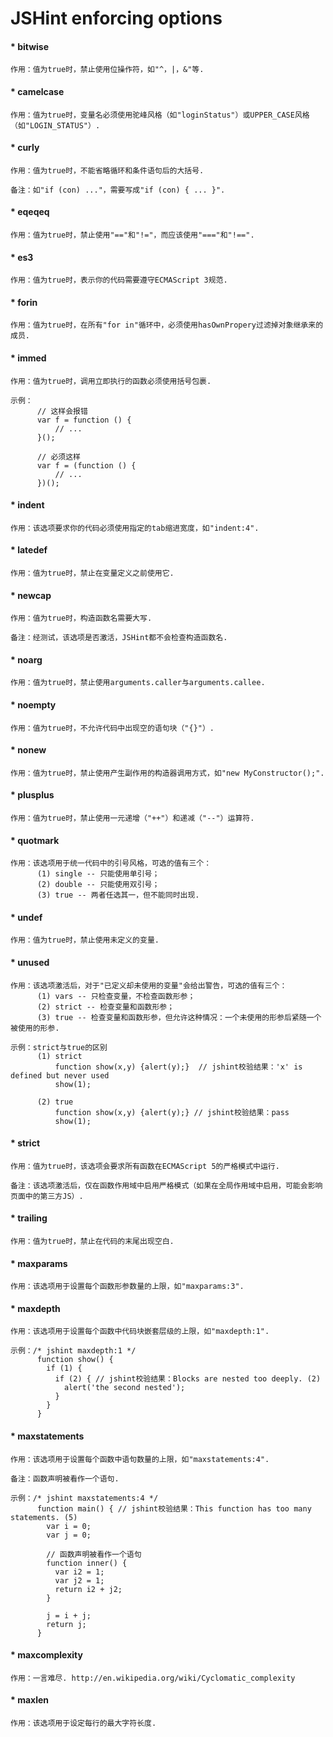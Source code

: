 JSHint enforcing options
=================
  
#### * bitwise
    
    作用：值为true时，禁止使用位操作符，如"^，|，&"等.
    
#### * camelcase
  
    作用：值为true时，变量名必须使用驼峰风格（如"loginStatus"）或UPPER_CASE风格（如"LOGIN_STATUS"）.
    
#### * curly
    
    作用：值为true时，不能省略循环和条件语句后的大括号.
    
    备注：如"if (con) ..."，需要写成"if (con) { ... }".
    
#### * eqeqeq
    
    作用：值为true时，禁止使用"=="和"!="，而应该使用"==="和"!==".
    
#### * es3
    
    作用：值为true时，表示你的代码需要遵守ECMAScript 3规范.
    
#### * forin
    
    作用：值为true时，在所有"for in"循环中，必须使用hasOwnPropery过滤掉对象继承来的成员.
    
#### * immed
    
    作用：值为true时，调用立即执行的函数必须使用括号包裹.

    示例：
          // 这样会报错
          var f = function () {
              // ...
          }();
          
          // 必须这样
          var f = (function () {
              // ...
          })();
    
#### * indent
    
    作用：该选项要求你的代码必须使用指定的tab缩进宽度，如"indent:4".
    
#### * latedef
    
    作用：值为true时，禁止在变量定义之前使用它.
    
#### * newcap
    
    作用：值为true时，构造函数名需要大写. 
    
    备注：经测试，该选项是否激活，JSHint都不会检查构造函数名.
    
#### * noarg
    
    作用：值为true时，禁止使用arguments.caller与arguments.callee.
    
#### * noempty
    
    作用：值为true时，不允许代码中出现空的语句块（"{}"）.
    
#### * nonew
    
    作用：值为true时，禁止使用产生副作用的构造器调用方式，如"new MyConstructor();".
    
#### * plusplus
    
    作用：值为true时，禁止使用一元递增（"++"）和递减（"--"）运算符.
    
#### * quotmark
    
    作用：该选项用于统一代码中的引号风格，可选的值有三个：
          (1) single -- 只能使用单引号；
          (2) double -- 只能使用双引号；
          (3) true -- 两者任选其一，但不能同时出现.
    
#### * undef
    
    作用：值为true时，禁止使用未定义的变量.
    
#### * unused
    
    作用：该选项激活后，对于"已定义却未使用的变量"会给出警告，可选的值有三个：
          (1) vars -- 只检查变量，不检查函数形参；
          (2) strict -- 检查变量和函数形参；
          (3) true -- 检查变量和函数形参，但允许这种情况：一个未使用的形参后紧随一个被使用的形参.
          
    示例：strict与true的区别
          (1) strict
              function show(x,y) {alert(y);}  // jshint校验结果：'x' is defined but never used
              show(1);
          
          (2) true
              function show(x,y) {alert(y);} // jshint校验结果：pass
              show(1); 
        
#### * strict
    
    作用：值为true时，该选项会要求所有函数在ECMAScript 5的严格模式中运行.
    
    备注：该选项激活后，仅在函数作用域中启用严格模式（如果在全局作用域中启用，可能会影响页面中的第三方JS）.

#### * trailing

    作用：值为true时，禁止在代码的末尾出现空白.
    
#### * maxparams

    作用：该选项用于设置每个函数形参数量的上限，如"maxparams:3".
    
#### * maxdepth

    作用：该选项用于设置每个函数中代码块嵌套层级的上限，如"maxdepth:1".
    
    示例：/* jshint maxdepth:1 */
          function show() {
            if (1) {
              if (2) { // jshint校验结果：Blocks are nested too deeply. (2)
                alert('the second nested');
              }
            }
          }
    
#### * maxstatements

    作用：该选项用于设置每个函数中语句数量的上限，如"maxstatements:4".
    
    备注：函数声明被看作一个语句.
    
    示例：/* jshint maxstatements:4 */
          function main() { // jshint校验结果：This function has too many statements. (5)
            var i = 0;
            var j = 0;

            // 函数声明被看作一个语句
            function inner() {
              var i2 = 1;
              var j2 = 1;
              return i2 + j2;
            }

            j = i + j;
            return j;
          }

#### * maxcomplexity

    作用：一言难尽. http://en.wikipedia.org/wiki/Cyclomatic_complexity
    
#### * maxlen

    作用：该选项用于设定每行的最大字符长度.
